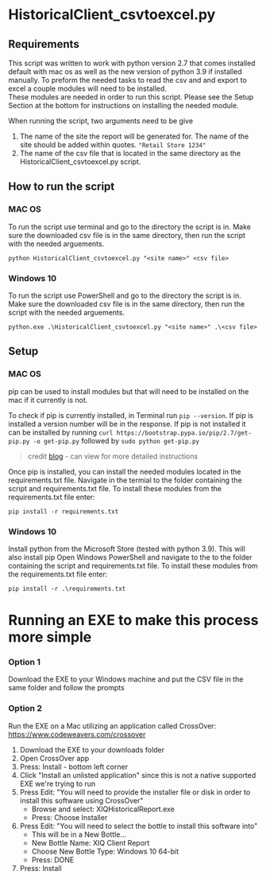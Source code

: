 # HistoricalClient_csvtoexcel.py


## Requirements

This script was written to work with python version 2.7 that comes installed default with mac os as well as the new version of python 3.9 if installed manually. To preform the needed tasks to read the csv and and export to excel a couple modules will need to be installed.  
These modules are needed in order to run this script. Please see the Setup Section at the bottom for instructions on installing the needed module. 

When running the script, two arguments need to be give

1. The name of the site the report will be generated for. The name of the site should be added within quotes. ```"Retail Store 1234"```
2. The name of the csv file that is located in the same directory as the HistoricalClient_csvtoexcel.py script.


## How to run the script

### MAC OS
To run the script use terminal and go to the directory the script is in. Make sure the downloaded csv file is in the same directory, then run the script with the needed arguements.
```
python HistoricalClient_csvtoexcel.py "<site name>" <csv file>
```
### Windows 10
To run the script use PowerShell and go to the directory the script is in. Make sure the downloaded csv file is in the same directory, then run the script with the needed arguements.
```
python.exe .\HistoricalClient_csvtoexcel.py "<site name>" .\<csv file>
```
## Setup

### MAC OS
pip can be used to install modules but that will need to be installed on the mac if it currently is not. 

To check if pip is currently installed, in Terminal run ```pip --version```. If pip is installed a version number will be in the response. If pip is not installed it can be installed by running ```curl https://bootstrap.pypa.io/pip/2.7/get-pip.py -o get-pip.py``` followed by ```sudo python get-pip.py```

> credit [blog](https://ahmadawais.com/install-pip-macos-os-x-python/) - can view for more detailed instructions

Once pip is installed, you can install the needed modules located in the requirements.txt file. Navigate in the termial to the folder containing the script and requirements.txt file. To install these modules from the requirements.txt file enter:
```
pip install -r requirements.txt
``` 

### Windows 10
Install python from the Microsoft Store (tested with python 3.9). This will also install pip
Open Windows PowerShell and navigate to the to the folder containing the script and requirements.txt file. To install these modules from the requirements.txt file enter:
```
pip install -r .\requirements.txt
```

# Running an EXE to make this process more simple
### Option 1
Download the EXE to your Windows machine and put the CSV file in the same folder and follow the prompts

### Option 2
Run the EXE on a Mac utilizing an application called CrossOver: https://www.codeweavers.com/crossover
1) Download the EXE to your downloads folder
2) Open CrossOver app
3) Press:  Install - bottom left corner
4) Click "Install an unlisted application" since this is not a native supported EXE we're trying to run
5) Press Edit: "You will need to provide the installer file or disk in order to install this software using CrossOver"
    - Browse and select:  XIQHistoricalReport.exe
    - Press: Choose Installer
6) Press Edit:  "You will need to select the bottle to install this software into"
    - This will be in a New Bottle...
    - New Bottle Name:  XIQ Client Report
    - Choose New Bottle Type:  Windows 10 64-bit
    - Press:  DONE
7) Press:  Install
